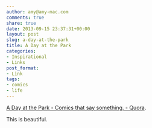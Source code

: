 ```yaml
---
author: amy@amy-mac.com
comments: true
share: true
date: 2013-09-15 23:37:31+00:00
layout: post
slug: a-day-at-the-park
title: A Day at the Park
categories:
- Inspirational
- Links
post_format:
- Link
tags:
- comics
- life
---
```


[A Day at the Park - Comics that say something. - Quora](http://comicsthatsaysomething.quora.com/A-Day-at-the-Park?share=1).

This is beautiful.
